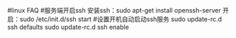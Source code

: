 #linux FAQ
#服务端开启ssh
安装ssh：sudo apt-get install openssh-server
开启：sudo /etc/init.d/ssh start
#设置开机自动启动ssh服务
sudo update-rc.d ssh defaults
sudo update-rc.d ssh enable
